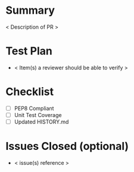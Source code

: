 # Summary
< Description of PR >

# Test Plan
- < Item(s) a reviewer should be able to verify >

# Checklist
- [ ] PEP8 Compliant
- [ ] Unit Test Coverage
- [ ] Updated HISTORY.md

# Issues Closed (optional)
- < issue(s) reference >
